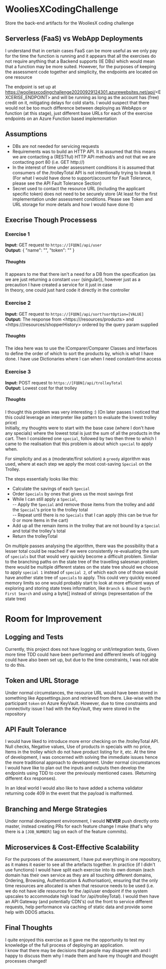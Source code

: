 # WooliesXCodingChallenge
Store the back-end artifacts for the WooliesX coding challenge

## Serverless (FaaS) vs WebApp Deployments
I understand that in certain cases FaaS can be more useful as we only pay for the time the function is running and it appears that all the exercises do not require anything that a Backend supports (IE DBs) which would mean that a function may be more suited. However, for the purposes of keeping the assessment code together and simplicity, the endpoints are located on one resource

The endpoint is set up at https://wooliesxcodingchallenge20200929124301.azurewebsites.net/api/<EXCERISE_ENDPOINT> and will be running as long as the account has (free) credit on it, mitigating delays for cold starts. I would suspect that there would not be too much difference between deploying as WebApps or function (at this stage), just different base URLs for each of the exercise endpoints on an Azure Function based implementation

## Assumptions
- DBs are not needed for servicing requests
- Requirements was to build an HTTP API. It is assumed that this means we are contacting a (RESTful) HTTP API method/s and not that we are contacting port 80 (i.e. GET http://)
- In the interest of time under assessment conditions it is assumed that consumers of the /trolleyTotal API is not intentionally trying to break it (For what I would have done to support/account for Fault Tolerance, please see the API Fault Tolerance Section)
- Secret used to contact the resource URL (including the applicant specific token) does not need to be securely store (At least for the first implementation under assessment conditions. Please see Token and URL storage for more details and how I would have done it)


## Execrise Though Processess
### Exercise 1
**Input:** GET request to `https://[FQDN]/api/user`\
**Output:** { "name": "<NAME>", "token": "<TOKEN>" }

##### Thoughts
It appears to me that there isn't a need for a DB from the specification (as we are just returning a constant `user` (singular)), however just as a precaution I have created a service for it just in case\
In theory, one could just hard code it directly in the controller

### Exercise 2
**Input:** GET request to `https://[FQDN]/api/sort?sortOption=[VALUE]`\
**Output:** The response from <https://<FQDN>/resources/products> and <https://<FQDN>/resources/shopperHistory> ordered by the query param supplied
  
##### Thoughts
The idea here was to use the IComparer/Comparer Classes and Interfaces to define the order of which to sort the products by, which is what I have done.
I have use Dictionaries where I can when I need constant-time access

### Exercise 3
**Input:** POST request to `https://[FQDN]/api/trolleyTotal`\
**Output:** Lowest cost for that trolley
  
##### Thoughts
I thought this problem was very interesting :) (On later passes I noticed that this could leverage an interpreter like pattern to evaluate the lowest trolley price)\
Initially, my thoughts were to start with the base case (where I don't have any specials) where the lowest total is just the sum of all the products in the cart. Then I considered one `special`, followed by two then three to which I came to the realisation that this problem is about which `special` to apply when.

For simplicity and as a (moderate/first solution) a `greedy` algorithm was used, where at each step we apply the most cost-saving `Special` on the Trolley. 

The steps essentially looks like this:
- Calculate the savings of each `Special`
- Order `Specials` by ones that gives us the most savings first
- While I can still apply a `Special`, \
-- Apply the `Special` and remove those items from the trolley and add the `Special`'s price to the trolley total\
-- Repeat until there is no `Specials` that I can apply (this can be true for 0 or more items in the cart)
- Add up all the remain items in the trolley that are not bound by a `Special` and total the trolley's total
- Return the trolleyTotal

On multiple passes analysing the algorithm, there was the possibility that a lesser total could be reached if we were consistently re-evaluating the sum of `specials` but that would very quickly become a difficult problem. Similar to the branching paths on the state tree of the travelling salesman problem, there would be multiple different states on the state tree should we choose to apply `special 1` instead of `special 2`, of which each one of those would have another state tree of `specials` to apply. This could very quickly exceed memory limits so one would probably start to look at more efficient ways of exploring and storing state trees information, like `Branch & Bound Depth First Search` and using a byte[] instead of strings (representation of the state tree)

# Room for Improvement
## Logging and Tests
Currently, this project does not have logging or unit/integration tests, Given more time TDD could have been performed and different levels of logging could have also been set up, but due to the time constraints, I was not able to do this.

## Token and URL Storage
Under normal circumstances, the resource URL would have been stored in something like Appsettings.json and retrieved from there. Like-wise with the participant `token` on Azure KeyVault. However, due to time constraints and connectivity issue I had with the KeyVault, they were stored in the repository

## API Fault Tolerance
I would have liked to introduce more error checking on the /trolleyTotal API. Null checks, Negative values, Use of products in specials with no price, Items in the trolley which do not have product listing for it, etc. At the time of development, I was concerned with solving the immediate issues hence the more traditional approach to development. Under normal circumstances I would have like to plan out the inputs and outputs then develop the endpoints using TDD to cover the previously mentioned cases. (Returning different 4xx responses).

In an Ideal world I would also like to have added a schema validator returning code 409 in the event that the payload is malformed.

## Branching and Merge Strategies
Under normal development environment, I would **NEVER** push directly onto master, instead creating PRs for each feature change I make (that's why there is a `[JOB_NUMBER]` tag on each of the feature commits).

## Microservices & Cost-Effective Scalability
For the purposes of the assessment, I have put everything in one repository, as it makes it easier to see all the artefacts together. In practice (if I didn't use functions) I would have split each exercise into its own domain (each domain has their own service as they are all touching different domains, Ordering, Browsing, Authentication & Authorisation), ensuring that the only time resources are allocated is when that resource needs to be used (i.e. we do not have idle resources for the /api/user endpoint if the system upscales to accommodate high load for /api/trolleyTotal). I would then have an API Gateway (and potentially CDN's) out the front to service different requests, help performance via caching of static data and provide some help with DDOS attacks.

## Final Thoughts
I quite enjoyed this exercise as it gave me the opportunity to test my knowledge of the full process of deploying an application.\
I know that there may be decisions that people may disagree with and I happy to discuss them why I made them and have my thought and thought processes changed!
